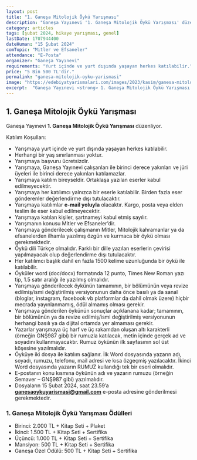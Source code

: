 ```yaml
---
layout: post
title: "1. Ganeşa Mitolojik Öykü Yarışması"
description: "Ganeşa Yayınevi '1. Ganeşa Mitolojik Öykü Yarışması' düzenliyor."
category: articles
tags: [şubat 2024, hikaye yarışması, genel]
lastDate: 1707944400
dateHuman: "15 Şubat 2024"
comTopic: "Mitler ve Efsaneler"
attendance: "E-Posta"
organizer: "Ganeşa Yayınevi"
requirements: "Yurt içinde ve yurt dışında yaşayan herkes katılabilir."
price: "5 Bin 500 TL'dir."
permalink: "ganesa-mitolojik-oyku-yarismasi"
image: "https://edebiyatyarismalari.com/images/2023/kasim/ganesa-mitolojik-oyku-yarismasi.jpg"
excerpt:  "Ganeşa Yayınevi <strong> 1. Ganeşa Mitolojik Öykü Yarışması </strong> düzenliyor."
---
```


## 1. Ganeşa Mitolojik Öykü Yarışması
Ganeşa Yayınevi **1. Ganeşa Mitolojik Öykü Yarışması** düzenliyor.  

Katılım Koşulları:
- Yarışmaya yurt içinde ve yurt dışında yaşayan herkes katılabilir.
- Herhangi bir yaş sınırlanması yoktur.
- Yarışmaya başvuru ücretsizdir.
- Yarışmaya, Ganeşa Yayınevi çalışanları ile birinci derece yakınları ve jüri üyeleri ile birinci derece yakınları katılamazlar.
- Yarışmaya katılım bireyseldir. Ortaklaşa yazılan eserler kabul edilmeyecektir.
- Yarışmaya her katılımcı yalnızca bir eserle katılabilir. Birden fazla eser gönderenler değerlendirme dışı tutulacaktır.
- Yarışmaya katılımlar **e-mail yoluyla** olacaktır. Kargo, posta veya elden teslim ile eser kabul edilmeyecektir.
- Yarışmaya katılan kişiler, şartnameyi kabul etmiş sayılır.
- Yarışmanın konusu Mitler ve Efsaneler’dir.
- Yarışmaya gönderilecek çalışmanın Mitler, Mitolojik kahramanlar ya da efsanelerden ilhamla yazılmış özgün ve kurmaca bir öykü olması gerekmektedir.
- Öykü dili Türkçe olmalıdır. Farklı bir dille yazılan eserlerin çevirisi yapılmayacak olup değerlendirme dışı tutulacaktır.
- Her katılımcı başlık dahil en fazla 1500 kelime uzunluğunda bir öykü ile katılabilir.
- Öyküler word (doc/docx) formatında 12 punto, Times New Roman yazı tip, 1.5 satır aralığı ile yazılmış olmalıdır.
- Yarışmaya gönderilecek öykünün tamamının, bir bölümünün veya revize edilmiş/ismi değiştirilmiş versiyonunun daha önce basılı ya da sanal (bloglar, instagram, facebook vb platformlar da dahil olmak üzere) hiçbir mecrada yayınlanmamış, ödül almamış olması gerekir.
- Yarışmaya gönderilen öykünün sonuçlar açıklanana kadar; tamamının, bir bölümünün ya da revize edilmiş/ismi değiştirilmiş versiyonunun herhangi basılı ya da dijital ortamda yer almaması gerekir.
- Yazarlar yarışmaya üç harf ve üç rakamdan oluşan altı karakterli (örneğin GNŞ987 gibi) bir rumuzla katılacak, metin içinde gerçek ad ve soyadını kullanmayacaktır. Rumuz öykünün ilk sayfasının sol üst köşesine yazılmalıdır.
- Öyküye iki dosya ile katılım sağlanır. İlk Word dosyasında yazarın adı, soyadı, rumuzu, telefonu, mail adresi ve kısa özgeçmiş yazılacaktır. İkinci Word dosyasında yazarın RUMUZ kullandığı tek bir eseri olmalıdır.
- E-postanın konu kısmına öykünün adı ve yazarın rumuzu (örneğin Semaver – GNŞ987 gibi) yazılmalıdır.
- Dosyaların 15 Şubat 2024, saat 23.59’a **ganesaoykuyarismasi@gmail.com** e-posta adresine gönderilmesi gerekmektedir.


### 1. Ganeşa Mitolojik Öykü Yarışması Ödülleri
- Birinci: 2.000 TL + Kitap Seti + Plaket
- İkinci: 1.500 TL + Kitap Seti + Sertifika
- Üçüncü: 1.000 TL + Kitap Seti + Sertifika
- Mansiyon: 500 TL + Kitap Seti + Sertifika
- Ganeşa Özel Ödülü: 500 TL + Kitap Seti + Sertifika